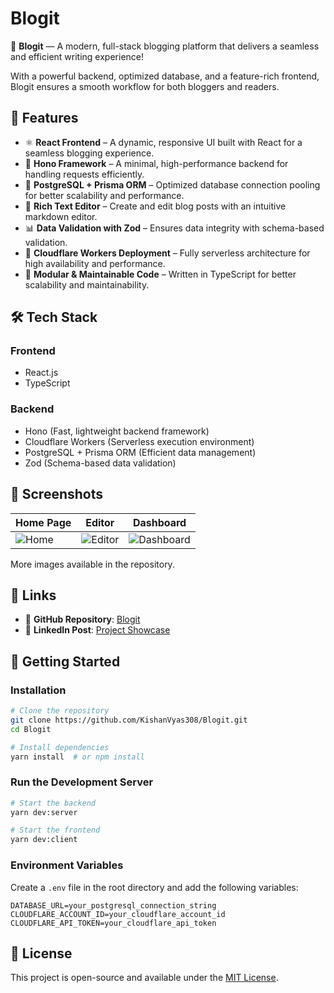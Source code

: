 # Blogit

🚀 **Blogit** — A modern, full-stack blogging platform that delivers a seamless and efficient writing experience!

With a powerful backend, optimized database, and a feature-rich frontend, Blogit ensures a smooth workflow for both bloggers and readers.

## 🌟 Features

- ⚛️ **React Frontend** – A dynamic, responsive UI built with React for a seamless blogging experience.
- 📌 **Hono Framework** – A minimal, high-performance backend for handling requests efficiently.
- 🔗 **PostgreSQL + Prisma ORM** – Optimized database connection pooling for better scalability and performance.
- 📜 **Rich Text Editor** – Create and edit blog posts with an intuitive markdown editor.
- 📊 **Data Validation with Zod** – Ensures data integrity with schema-based validation.
- 🚀 **Cloudflare Workers Deployment** – Fully serverless architecture for high availability and performance.
- 🔧 **Modular & Maintainable Code** – Written in TypeScript for better scalability and maintainability.

## 🛠 Tech Stack

### **Frontend**
- React.js
- TypeScript

### **Backend**
- Hono (Fast, lightweight backend framework)
- Cloudflare Workers (Serverless execution environment)
- PostgreSQL + Prisma ORM (Efficient data management)
- Zod (Schema-based data validation)

## 📸 Screenshots

| Home Page | Editor | Dashboard |
|-----------|--------|-----------|
| ![Home](/blogit_web/p1.png) | ![Editor](/blogit_web/p2.png) | ![Dashboard](/blogit_web/p3.png) |

More images available in the repository.

## 🔗 Links

- 📂 **GitHub Repository**: [Blogit](https://github.com/KishanVyas308/Blogit)
- 💼 **LinkedIn Post**: [Project Showcase](https://www.linkedin.com/posts/kishanvyas308_webdevelopment-typescript-cloudflare-activity-7220712594163023872-St-j?utm_source=social_share_send&utm_medium=member_desktop_web&rcm=ACoAAD4mU9wB8mx3xjqnGjBG8lCm14vjfBoi6ys)

## 🚀 Getting Started

### **Installation**
```bash
# Clone the repository
git clone https://github.com/KishanVyas308/Blogit.git
cd Blogit

# Install dependencies
yarn install  # or npm install
```

### **Run the Development Server**
```bash
# Start the backend
yarn dev:server

# Start the frontend
yarn dev:client
```

### **Environment Variables**
Create a `.env` file in the root directory and add the following variables:
```env
DATABASE_URL=your_postgresql_connection_string
CLOUDFLARE_ACCOUNT_ID=your_cloudflare_account_id
CLOUDFLARE_API_TOKEN=your_cloudflare_api_token
```

## 📜 License
This project is open-source and available under the [MIT License](LICENSE).

